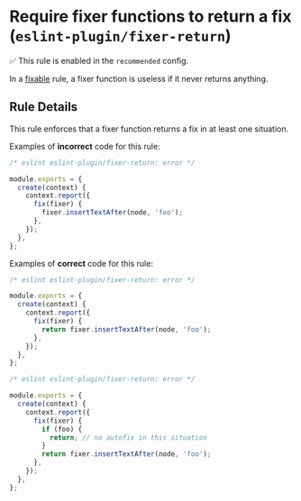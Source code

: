 # Require fixer functions to return a fix (`eslint-plugin/fixer-return`)

✅ This rule is enabled in the `recommended` config.

<!-- end auto-generated rule header -->

In a [fixable](https://eslint.org/docs/developer-guide/working-with-rules#applying-fixes) rule, a fixer function is useless if it never returns anything.

## Rule Details

This rule enforces that a fixer function returns a fix in at least one situation.

Examples of **incorrect** code for this rule:

```js
/* eslint eslint-plugin/fixer-return: error */

module.exports = {
  create(context) {
    context.report({
      fix(fixer) {
        fixer.insertTextAfter(node, 'foo');
      },
    });
  },
};
```

Examples of **correct** code for this rule:

```js
/* eslint eslint-plugin/fixer-return: error */

module.exports = {
  create(context) {
    context.report({
      fix(fixer) {
        return fixer.insertTextAfter(node, 'foo');
      },
    });
  },
};
```

```js
/* eslint eslint-plugin/fixer-return: error */

module.exports = {
  create(context) {
    context.report({
      fix(fixer) {
        if (foo) {
          return; // no autofix in this situation
        }
        return fixer.insertTextAfter(node, 'foo');
      },
    });
  },
};
```
